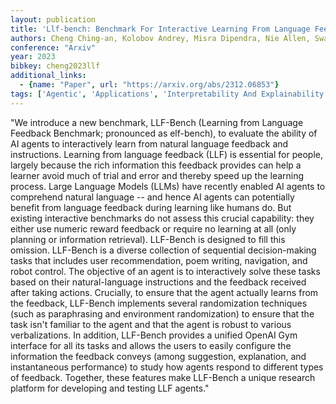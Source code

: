 ```yaml
---
layout: publication
title: 'Llf-bench: Benchmark For Interactive Learning From Language Feedback'
authors: Cheng Ching-an, Kolobov Andrey, Misra Dipendra, Nie Allen, Swaminathan Adith
conference: "Arxiv"
year: 2023
bibkey: cheng2023llf
additional_links:
  - {name: "Paper", url: "https://arxiv.org/abs/2312.06853"}
tags: ['Agentic', 'Applications', 'Interpretability And Explainability', 'Reinforcement Learning', 'Tools']
---
```

"We introduce a new benchmark, LLF-Bench (Learning from Language Feedback Benchmark; pronounced as elf-bench), to evaluate the ability of AI agents to interactively learn from natural language feedback and instructions. Learning from language feedback (LLF) is essential for people, largely because the rich information this feedback provides can help a learner avoid much of trial and error and thereby speed up the learning process. Large Language Models (LLMs) have recently enabled AI agents to comprehend natural language -- and hence AI agents can potentially benefit from language feedback during learning like humans do. But existing interactive benchmarks do not assess this crucial capability: they either use numeric reward feedback or require no learning at all (only planning or information retrieval). LLF-Bench is designed to fill this omission. LLF-Bench is a diverse collection of sequential decision-making tasks that includes user recommendation, poem writing, navigation, and robot control. The objective of an agent is to interactively solve these tasks based on their natural-language instructions and the feedback received after taking actions. Crucially, to ensure that the agent actually learns from the feedback, LLF-Bench implements several randomization techniques (such as paraphrasing and environment randomization) to ensure that the task isn't familiar to the agent and that the agent is robust to various verbalizations. In addition, LLF-Bench provides a unified OpenAI Gym interface for all its tasks and allows the users to easily configure the information the feedback conveys (among suggestion, explanation, and instantaneous performance) to study how agents respond to different types of feedback. Together, these features make LLF-Bench a unique research platform for developing and testing LLF agents."
